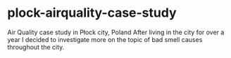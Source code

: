# plock-airquality-case-study
Air Quality case study in Płock city, Poland 
After living in the city for over a year I decided to investigate more on the topic of bad smell causes throughout the city.

